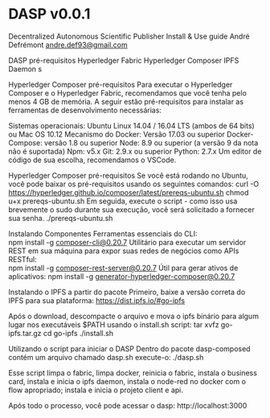 # DASP v0.0.1
Decentralized Autonomous Scientific Publisher
Install & Use guide
André Defrémont
andre.def93@gmail.com

DASP pré-requisitos
Hyperledger Fabric
Hyperledger Composer
IPFS Daemon s

Hyperledger Composer pré-requisitos
Para executar o Hyperledger Composer e o Hyperledger Fabric, recomendamos que você tenha pelo menos 4 GB de memória.
A seguir estão pré-requisitos para instalar as ferramentas de desenvolvimento necessárias:

Sistemas operacionais: Ubuntu Linux 14.04 / 16.04 LTS (ambos de 64 bits) ou Mac OS 10.12
Mecanismo do Docker: Versão 17.03 ou superior
Docker-Compose: versão 1.8 ou superior
Node: 8.9 ou superior (a versão 9 da nota não é suportada)
Npm: v5.x
Git: 2.9.x ou superior
Python: 2.7.x 
Um editor de código de sua escolha, recomendamos o VSCode.


Hyperledger Composer pré-requisitos
Se você está rodando no Ubuntu, você pode baixar os pré-requisitos usando os seguintes comandos:
curl -O https://hyperledger.github.io/composer/latest/prereqs-ubuntu.sh chmod u+x prereqs-ubuntu.sh
Em seguida, execute o script - como isso usa brevemente o sudo durante sua execução, você será solicitado a fornecer sua senha.
./prereqs-ubuntu.sh



Instalando Componentes
Ferramentas essenciais do CLI:	
npm install -g composer-cli@0.20.7
Utilitário para executar um servidor REST em sua máquina para expor suas redes de negócios como APIs RESTful:	
npm install -g composer-rest-server@0.20.7
Útil para gerar ativos de aplicativos:
npm install -g generator-hyperledger-composer@0.20.7




Instalando o IPFS a partir do pacote
Primeiro, baixe a versão correta do IPFS para sua plataforma:
https://dist.ipfs.io/#go-ipfs

Após o download, descompacte o arquivo e mova o ipfs binário para algum lugar nos executáveis $PATH usando o install.sh script:
tar xvfz go-ipfs.tar.gz
cd go-ipfs
./install.sh

Utilizando o script para iniciar o DASP
Dentro do pacote dasp-composed contém um arquivo chamado dasp.sh execute-o:
./dasp.sh

Esse script limpa o fabric, limpa docker, reinicia o fabric, instala o business card, instala e inicia o ipfs daemon, instala o node-red no docker com o flow apropriado; instala e inicia o projeto client e api.

Após todo o processo, você pode acessar o dasp: http://localhost:3000

